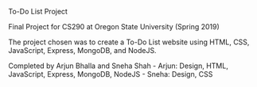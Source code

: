 To-Do List Project

Final Project for CS290 at Oregon State University (Spring 2019)

The project chosen was to create a To-Do List website using HTML, CSS, JavaScript, Express, MongoDB, and NodeJS.

Completed by Arjun Bhalla and Sneha Shah
    - Arjun: Design, HTML, JavaScript, Express, MongoDB, NodeJS
    - Sneha: Design, CSS
